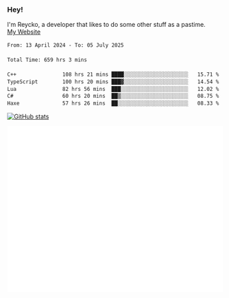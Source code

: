 ### Hey!
I'm Reycko, a developer that likes to do some other stuff as a pastime.  
[My Website](https://reycko.root.sx)

<!--START_SECTION:wakasection-->

```txt
From: 13 April 2024 - To: 05 July 2025

Total Time: 659 hrs 3 mins

C++               108 hrs 21 mins ████░░░░░░░░░░░░░░░░░░░░░   15.71 %
TypeScript        100 hrs 20 mins ███▓░░░░░░░░░░░░░░░░░░░░░   14.54 %
Lua               82 hrs 56 mins  ███░░░░░░░░░░░░░░░░░░░░░░   12.02 %
C#                60 hrs 20 mins  ██▒░░░░░░░░░░░░░░░░░░░░░░   08.75 %
Haxe              57 hrs 26 mins  ██░░░░░░░░░░░░░░░░░░░░░░░   08.33 %
```

<!--END_SECTION:wakasection-->

[![GitHub stats](https://github-readme-stats.vercel.app/api?username=Reycko&show_icons=true&theme=dark&hide_title=true&count_private=true)](https://github.com/anuraghazra/github-readme-stats)

![Metrics](/github-metrics.svg)
